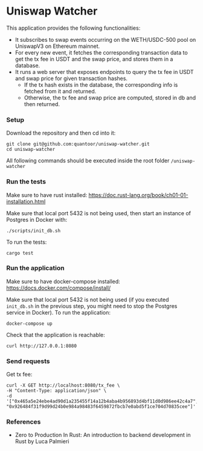 # Uniswap Watcher

<!--
TODO 
decode price for every tx and store in db
full curl command to get tx
-->

This application provides the following functionalities:

- It subscribes to swap events occurring on the WETH/USDC-500 pool on UniswapV3 on Ethereum mainnet.
- For every new event, it fetches the corresponding transaction data to get the tx fee in USDT and the swap price, and stores them in a database.
- It runs a web server that exposes endpoints to query the tx fee in USDT and swap price for given transaction hashes.
  - If the tx hash exists in the database, the corresponding info is fetched from it and returned.
  - Otherwise, the tx fee and swap price are computed, stored in db and then returned.

### Setup
Download the repository and then cd into it:
```
git clone git@github.com:quantoor/uniswap-watcher.git
cd uniswap-watcher
```
All following commands should be executed inside the root folder `/uniswap-watcher`

### Run the tests
Make sure to have rust installed: https://doc.rust-lang.org/book/ch01-01-installation.html

Make sure that local port 5432 is not being used, then start an instance of Postgres in Docker with:
```
./scripts/init_db.sh
```
To run the tests:
```
cargo test
```

### Run the application
Make sure to have docker-compose installed: https://docs.docker.com/compose/install/

Make sure that local port 5432 is not being used (if you executed `init_db.sh` in the previous step,
you might need to stop the Postgres service in Docker). To run the application:
```
docker-compose up
```
Check that the application is reachable:
```
curl http://127.0.0.1:8080
```

### Send requests
Get tx fee:
```
curl -X GET http://localhost:8080/tx_fee \
-H "Content-Type: application/json" \
-d '["0x465a5e24ebe4ad90d1a235455f14a12b4aba4b956893d4bf11d0d986ee42c4a7", "0x926484f31f9d99d24b0e984a98483f6459872fbcb7e0abd5f1ce704d70835cee"]'
```

### References
- Zero to Production In Rust: An introduction to backend development in Rust
by Luca Palmieri
